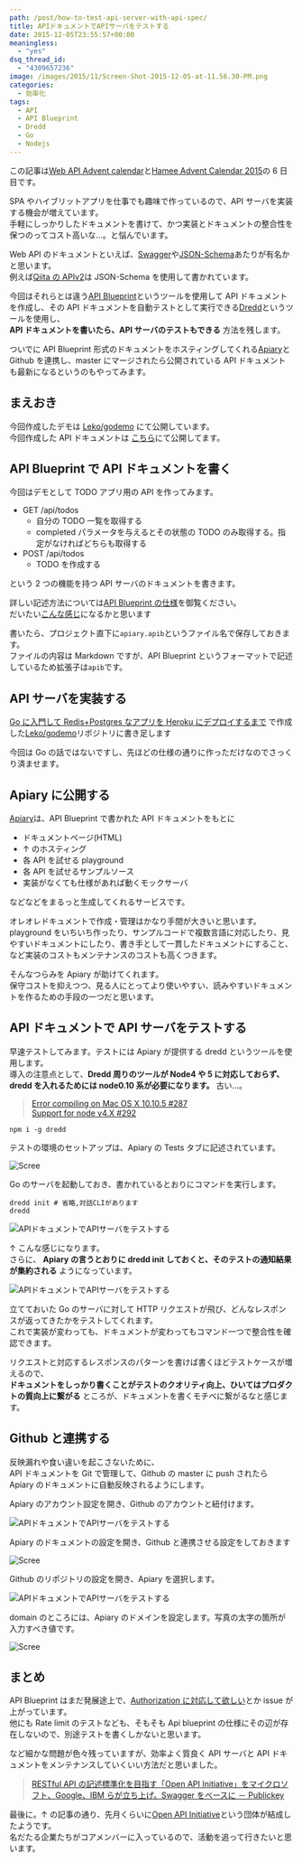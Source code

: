 ```yaml
---
path: /post/how-to-test-api-server-with-api-spec/
title: APIドキュメントでAPIサーバをテストする
date: 2015-12-05T23:55:57+00:00
meaningless:
  - "yes"
dsq_thread_id:
  - "4309657236"
image: /images/2015/11/Screen-Shot-2015-12-05-at-11.56.30-PM.png
categories:
  - 効率化
tags:
  - API
  - API Blueprint
  - Dredd
  - Go
  - Nodejs
---
```


この記事は[Web API Advent calendar](http://qiita.com/advent-calendar/2015/web_api)と[Hamee Advent Calendar 2015](http://qiita.com/advent-calendar/2015/hamee)の 6 日目です。

SPA やハイブリットアプリを仕事でも趣味で作っているので、API サーバを実装する機会が増えています。  
手軽にしっかりしたドキュメントを書けて、かつ実装とドキュメントの整合性を保つのってコスト高いな…。と悩んでいます。

Web API のドキュメントといえば、[Swagger](http://swagger.io/)や[JSON-Schema](http://json-schema.org/)あたりが有名かと思います。  
例えば[Qiita の APIv2](https://qiita.com/api/v2/docs)は JSON-Schema を使用して書かれています。

今回はそれらとは違う[API Blueprint](https://apiblueprint.org/)というツールを使用して API ドキュメントを作成し、その API ドキュメントを自動テストとして実行できる[Dredd](https://github.com/apiaryio/dredd)というツールを使用し、  
**API ドキュメントを書いたら、API サーバのテストもできる** 方法を残します。

ついでに API Blueprint 形式のドキュメントをホスティングしてくれる[Apiary](https://apiary.io/)と Github を連携し、master にマージされたら公開されている API ドキュメントも最新になるというのもやってみます。

<!--more-->

## まえおき

今回作成したデモは [Leko/godemo](https://github.com/Leko/godemo) にて公開しています。  
今回作成した API ドキュメントは [こちら](http://docs.godemo.apiary.io/#)にて公開してます。

## API Blueprint で API ドキュメントを書く

今回はデモとして TODO アプリ用の API を作ってみます。

- GET /api/todos
  - 自分の TODO 一覧を取得する
  - completed パラメータを与えるとその状態の TODO のみ取得する。指定がなければどちらも取得する
- POST /api/todos
  - TODO を作成する

という 2 つの機能を持つ API サーバのドキュメントを書きます。

詳しい記述方法については[API Blueprint の仕様](https://github.com/apiaryio/api-blueprint/blob/master/API%20Blueprint%20Specification.md)を御覧ください。  
だいたい[こんな感じ](https://github.com/Leko/godemo/blob/master/apiary.apib)になるかと思います

書いたら、プロジェクト直下に`apiary.apib`というファイル名で保存しておきます。  
ファイルの内容は Markdown ですが、API Blueprint というフォーマットで記述しているため拡張子は`apib`です。

## API サーバを実装する

[Go に入門して Redis+Postgres なアプリを Heroku にデプロイするまで](/post/introduction-of-golang/) で作成した[Leko/godemo](https://github.com/Leko/godemo)リポジトリに書き足します

今回は Go の話ではないですし、先ほどの仕様の通りに作っただけなのでさっくり済ませます。

## Apiary に公開する

[Apiary](https://apiary.io/)は、API Blueprint で書かれた API ドキュメントをもとに

- ドキュメントページ(HTML)
- ↑ のホスティング
- 各 API を試せる playground
- 各 API を試せるサンプルソース
- 実装がなくても仕様があれば動くモックサーバ

などなどをまるっと生成してくれるサービスです。

オレオレドキュメントで作成・管理はかなり手間が大きいと思います。  
playground をいちいち作ったり、サンプルコードで複数言語に対応したり、見やすいドキュメントにしたり、書き手として一貫したドキュメントにすること、など実装のコストもメンテナンスのコストも高くつきます。

そんなつらみを Apiary が助けてくれます。  
保守コストを抑えつつ、見る人にとってより使いやすい、読みやすいドキュメントを作るための手段の一つだと思います。

## API ドキュメントで API サーバをテストする

早速テストしてみます。テストには Apiary が提供する dredd というツールを使用します。  
導入の注意点として、**Dredd 周りのツールが Node4 や 5 に対応しておらず、dredd を入れるためには node0.10 系が必要になります。** 古い…。

> [Error compiling on Mac OS X 10.10.5 #287](https://github.com/apiaryio/dredd/issues/287)  
> [Support for node v4.X #292](https://github.com/apiaryio/dredd/issues/292)

```shell
npm i -g dredd
```

テストの環境のセットアップは、Apiary の Tests タブに記述されています。

![Scree](/images/2015/12/Screen-Shot-2015-12-06-at-12.03.57-AM.png)

Go のサーバを起動しておき、書かれているとおりにコマンドを実行します。

```shell
dredd init # 省略,対話CLIがあります
dredd
```

![APIドキュメントでAPIサーバをテストする](/images/2015/11/Screen-Shot-2015-12-06-at-1.25.59-AM.png)

↑ こんな感じになります。  
さらに、 **Apiary の言うとおりに dredd init しておくと、そのテストの通知結果が集約される** ようになっています。

![APIドキュメントでAPIサーバをテストする](/images/2015/11/Screen-Shot-2015-12-06-at-1.27.02-AM.png)

立てておいた Go のサーバに対して HTTP リクエストが飛び、どんなレスポンスが返ってきたかをテストしてくれます。  
これで実装が変わっても、ドキュメントが変わってもコマンド一つで整合性を確認できます。

リクエストと対応するレスポンスのパターンを書けば書くほどテストケースが増えるので、  
**ドキュメントをしっかり書くことがテストのクオリティ向上、ひいてはプロダクトの質向上に繋がる** ところが、ドキュメントを書くモチベに繋がるなと感じます。

## Github と連携する

反映漏れや食い違いを起こさないために、  
API ドキュメントを Git で管理して、Github の master に push されたら Apiary のドキュメントに自動反映されるようにします。

Apiary のアカウント設定を開き、Github のアカウントと紐付けます。

![APIドキュメントでAPIサーバをテストする](/images/2015/12/Screen-Shot-2015-12-05-at-2.51.19-PM.png)

Apiary のドキュメントの設定を開き、Github と連携させる設定をしておきます

![Scree](/images/2015/11/Screen-Shot-2015-12-06-at-1.05.14-AM.png)

Github のリポジトリの設定を開き、Apiary を選択します。

![APIドキュメントでAPIサーバをテストする](/images/2015/12/Screen-Shot-2015-12-05-at-2.52.55-PM.png)

domain のところには、Apiary のドメインを設定します。写真の太字の箇所が入力すべき値です。

![Scree](/images/2015/12/Screen-Shot-2015-12-05-at-2.53.30-PM.png)

## まとめ

API Blueprint はまだ発展途上で、[Authorization に対応して欲しい](https://github.com/apiaryio/api-blueprint/issues/11)とか issue が上がっています。  
他にも Rate limit のテストなども、そもそも Api blueprint の仕様にその辺が存在しないので、別途テストを書くしかないと思います。

など細かな問題が色々残っていますが、効率よく質良く API サーバと API ドキュメントをメンテナンスしていくいい方法だと思いました。

> [RESTful API の記述標準化を目指す「Open API Initiative」をマイクロソフト、Google、IBM らが立ち上げ。Swagger をベースに － Publickey](http://www.publickey1.jp/blog/15/open_api_initiative.html)

最後に。↑ の記事の通り、先月くらいに[Open API Initiative](https://openapis.org/)という団体が結成したようです。  
名だたる企業たちがコアメンバーに入っているので、活動を追って行きたいと思います。
